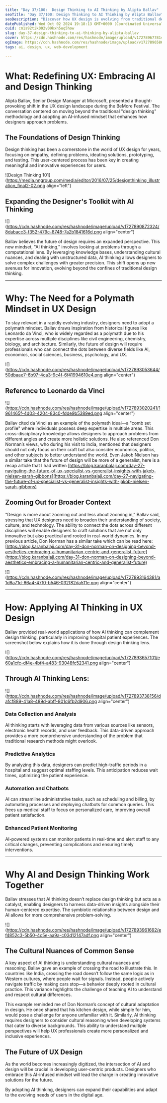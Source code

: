 ```yaml
---
title: "Day 37/100:  Design Thinking to AI Thinking by Alipta Ballav"
seoTitle: "Day 37/100: Design Thinking to AI Thinking by Alipta Ballav"
seoDescription: "Discover how UX design is evolving from traditional design thinking to AI thinking, as Alipta Ballav explains the shift toward a polymath mindset in design."
datePublished: Wed Oct 02 2024 19:18:13 GMT+0000 (Coordinated Universal Time)
cuid: cm1s92tik002v09kxh5uq5how
slug: day-37-design-thinking-to-ai-thinking-by-alipta-ballav
cover: https://cdn.hashnode.com/res/hashnode/image/upload/v1727896778148/f6da152c-3521-43a3-b719-d7d2740b4f0e.png
ogImage: https://cdn.hashnode.com/res/hashnode/image/upload/v1727896586526/b0d76460-efbf-4404-a718-ef8a42823706.png
tags: ai, design, ux, web-development

---
```


# What: Redefining UX: Embracing AI and Design Thinking

Alipta Ballav, Senior Design Manager at Microsoft, presented a thought-provoking shift in the UX design landscape during the BeMore Festival. The conversation centered on moving beyond the traditional "design thinking" methodology and adopting an AI-infused mindset that enhances how designers approach problems.

## The Foundations of Design Thinking

Design thinking has been a cornerstone in the world of UX design for years, focusing on empathy, defining problems, ideating solutions, prototyping, and testing. This user-centered process has been key in creating meaningful and innovative experiences for users.

![Design Thinking 101](https://media.nngroup.com/media/editor/2016/07/25/designthinking_illustration_final2-02.png align="left")

## Expanding the Designer's Toolkit with AI Thinking

![](https://cdn.hashnode.com/res/hashnode/image/upload/v1727890872324/8dabacc3-f352-479c-8748-7a2b1841616d.png align="center")

Ballav believes the future of design requires an expanded perspective. This new mindset, "AI thinking," involves looking at problems through a computational lens. By leveraging knowledge bases, understanding cultural nuances, and dealing with unstructured data, AI thinking allows designers to solve complex challenges with greater precision. This shift opens up new avenues for innovation, evolving beyond the confines of traditional design thinking.

---

# Why: The Need for a Polymath Mindset in UX Design

To stay relevant in a rapidly evolving industry, designers need to adopt a polymath mindset. Ballav draws inspiration from historical figures like Leonardo da Vinci, who is widely regarded as a polymath due to his expertise across multiple disciplines like civil engineering, chemistry, biology, and architecture. Similarly, the future of design will require professionals who can connect the dots between diverse fields like AI, economics, social sciences, business, psychology, and UX.

![](https://cdn.hashnode.com/res/hashnode/image/upload/v1727893053644/50dbaae7-6b97-4ca3-9c4f-6f41994610e4.png align="center")

## Reference to Leonardo da Vinci

![](https://cdn.hashnode.com/res/hashnode/image/upload/v1727893020241/1961465f-4d03-4204-83c0-fdde9b5389ed.png align="center")

Ballav cited da Vinci as an example of the polymath ideal—a "comb set profile" where individuals possess deep expertise in multiple areas. This cross-disciplinary knowledge allows designers to approach problems from different angles and create more holistic solutions. He also referenced Don Norman’s views, who during his visit to India, mentioned that designers should not only focus on their craft but also consider economics, politics, and other subjects to better understand the world. Even Jakob Nielson has a similar take that the future of design will be more of a generalist, here is a recap article that I had written [https://blog.karanbalaji.com/day-27-navigating-the-future-of-ux-specialist-vs-generalist-insights-with-jakob-nielsen-sarah-gibbons](https://blog.karanbalaji.com/day-27-navigating-the-future-of-ux-specialist-vs-generalist-insights-with-jakob-nielsen-sarah-gibbons)

## Zooming Out for Broader Context

"Design is more about zooming out and less about zooming in," Ballav said, stressing that UX designers need to broaden their understanding of society, culture, and technology. The ability to connect the dots across different disciplines will enable designers to craft solutions that are not only innovative but also practical and rooted in real-world dynamics. In my previous article, Don Norman has a similar take which can be read here: [https://blog.karanbalaji.com/day-31-don-norman-on-designing-beyond-aesthetics-embracing-a-humanitarian-centric-and-generalist-future](https://blog.karanbalaji.com/day-31-don-norman-on-designing-beyond-aesthetics-embracing-a-humanitarian-centric-and-generalist-future)

![](https://cdn.hashnode.com/res/hashnode/image/upload/v1727893164381/a1d6a71d-66a4-47f0-b546-032f82da511e.png align="center")

---

# How: Applying AI Thinking in UX Design

Ballav provided real-world applications of how AI thinking can complement design thinking, particularly in improving hospital patient experiences. The screenshot below explains how it is done through design thinking lens.

![](https://cdn.hashnode.com/res/hashnode/image/upload/v1727893657101/e60a1cfc-df4e-4bf4-a483-93048fc52341.png align="center")

## Through AI Thinking Lens:

![](https://cdn.hashnode.com/res/hashnode/image/upload/v1727893738156/dafcf889-41a8-489d-abff-801c6fb2d906.png align="center")

### Data Collection and Analysis

AI thinking starts with leveraging data from various sources like sensors, electronic health records, and user feedback. This data-driven approach provides a more comprehensive understanding of the problem that traditional research methods might overlook.

### Predictive Analytics

By analyzing this data, designers can predict high-traffic periods in a hospital and suggest optimal staffing levels. This anticipation reduces wait times, optimizing the patient experience.

### Automation and Chatbots

AI can streamline administrative tasks, such as scheduling and billing, by automating processes and deploying chatbots for common queries. This frees up medical staff to focus on personalized care, improving overall patient satisfaction.

### Enhanced Patient Monitoring

AI-powered systems can monitor patients in real-time and alert staff to any critical changes, preventing complications and ensuring timely interventions.

---

# Why AI and Design Thinking Work Together

Ballav stresses that AI thinking doesn’t replace design thinking but acts as a catalyst, enabling designers to harness data-driven insights alongside their human-centered expertise. The symbiotic relationship between design and AI allows for more comprehensive problem-solving.

![](https://cdn.hashnode.com/res/hashnode/image/upload/v1727893961692/ef4852c3-5b50-4c5e-aa9a-c03d12147adf.png align="center")

## The Cultural Nuances of Common Sense

A key aspect of AI thinking is understanding cultural nuances and reasoning. Ballav gave an example of crossing the road to illustrate this. In countries like India, crossing the road doesn’t follow the same logic as in Western cultures, where people wait for signals. Instead, people actively navigate traffic by making cars stop—a behavior deeply rooted in cultural practice. This variance highlights the challenge of teaching AI to understand and respect cultural differences.

This example reminded me of Don Norman’s concept of cultural adaptation in design. He once shared that his kitchen design, while simple for him, would pose a challenge for anyone unfamiliar with it. Similarly, AI thinking requires designers to consider cultural reasoning when developing systems that cater to diverse backgrounds. This ability to understand multiple perspectives will help UX professionals create more personalized and inclusive experiences.

## The Future of UX Design

As the world becomes increasingly digitized, the intersection of AI and design will be crucial in developing user-centric products. Designers who embrace this AI-infused mindset will lead the charge in creating innovative solutions for the future.

By adopting AI thinking, designers can expand their capabilities and adapt to the evolving needs of users in the digital age.